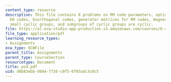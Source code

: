 ```yaml
---
content_type: resource
description: This file contains 8 problems on RM code parameters, optimizing SPC and
  EH codes, biorthogonal codes, generator matrices for RM codes, Wagner decoding,
  small cyclic groups, and subgroups of cyclic groups are cyclic.
file: https://ol-ocw-studio-app-production.s3.amazonaws.com/courses/6-451-principles-of-digital-communication-ii-spring-2005/d0b83ebb98447726c9f56f03adc3c0c5_ps4.pdf
file_type: application/pdf
learning_resource_types:
- Assignments
ocw_type: OCWFile
parent_title: Assignments
parent_type: CourseSection
resourcetype: Document
title: ps4.pdf
uid: d0b83ebb-9844-7726-c9f5-6f03adc3c0c5
---
```

